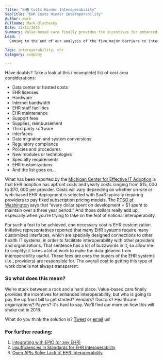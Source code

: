 ```yaml
---
Title: "EHR Costs Hinder Interoperability"
SeoTitle: "EHR Costs Hinder Interoperability"
Author: mark
Fullname: Mark Olschesky
Date: 12/11/2015
Summary: Value-based care finally provides the incentives for enhanced interoperability, but who is going to pay the up front bill to get started? Vendors? Doctors? Healthcare organizations? Payers?
Lead: |
  Coming to the end of our analysis of the five major barriers to interoperability is a look at the costs involved with this initiative. The [GAO report](http://www.gao.gov/assets/680/672585.pdf) took such a comprehensive view into EHR interoperability that one has to wonder where the funds are coming from. Seventeen of the eighteen representatives in the study were actually from non-profit efforts or part of non-profit organizations – so, again, where did the money come from? Well the eighteen initiatives cited a variety of sources, including grants, a cornucopia of fees, charitable donations and funding from private organizations. If you’re wondering why so many origin points, the answer is quite simple – EHRs are expensive. Or, rather, HIT has always been expensive and an EHR is simply a bigger target for cost vs. the 30 legacy systems which handled what the EHR does now.

Tags: interoperability, ehr
Category: company

---
```

Have doubts? Take a look at this (incomplete) list of cost area considerations:

- Data center or hosted costs
- EHR licenses
- Hardware
- Internet bandwidth
- EHR staff facilities
- EHR maintenance
- Support fees
- Supplies, reimbursement
- Third party software
- Interfaces
- Data migration and system conversions
- Regulatory compliance
- Policies and procedures
- New modules or technologies
- Specialty requirements
- EHR customizations
- And the list goes on...

What has been reported by the [Michigan Center for Effective IT Adoption](https://www.healthit.gov/newsroom/web-site-disclaimers) is that EHR adoption has upfront costs and yearly costs ranging from $15, 000 to $70, 000 per provider. Costs will vary depending on whether on-site or web-based EHR deployment is selected with SaaS typically requiring providers to pay fixed subscription pricing models. The [PTSO of Washington](http://www.hrsa.gov/healthit/toolbox/webinars/pdfs/customizingehrs.pdf) says that “every dollar spent on development = $1 spent to maintain over a three year period.” And those dollars really add up, especially when you’re trying to take on the feat of national interoperability.

For such a feat to be achieved, one necessary cost is EHR customization. Initiative representatives reported that many EHR systems require many customized interfaces, which are specially designed connections to other health IT systems, in order to facilitate interoperability with other providers and organizations. That sentence has a lot of buzzwords in it, so allow me to simplify: it takes a lot of work to make the data gleaned from interoperability useful. These fees are ones the buyers of the EHR systems (i.e., providers) are responsible for. The overall cost to getting this type of work done is not always transparent.

### So what does this mean?

We're stuck between a rock and a hard place. Value-based care finally provides the incentives for enhanced interoperability, but who is going to pay the up front bill to get started? Vendors? Doctors? Healthcare organizations? Payers? It's hard to say. We'll find our more on how this will shake out in 2016.

What do you think the solution is? [Tweet](https://twitter.com/catalyzeio) or [email](https://catalyze.io/blog/hello@catalyze.io) us!

### For further reading:

1. [Integrating with EPIC (or any EHR)](https://catalyze.io/blog/integrating-with-epic-or-any-ehr)
2. [Insufficiencies in Standards for EHR Interoperability](https://catalyze.io/blog/insufficiencies-in-standards-for-ehr-interoperability)
3. [Open APIs Solve Lack of EHR Interoperability](https://catalyze.io/blog/open-apis-solve-lack-of-ehr-interoperability)

